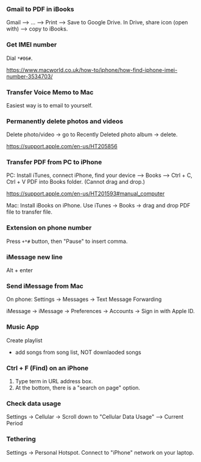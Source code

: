 ### Gmail to PDF in iBooks

Gmail --> ... --> Print --> Save to Google Drive. In Drive, share icon (open with) --> copy to iBooks.


### Get IMEI number

Dial `*#06#`.

https://www.macworld.co.uk/how-to/iphone/how-find-iphone-imei-number-3534703/


### Transfer Voice Memo to Mac

Easiest way is to email to yourself.


### Permanently delete photos and videos

Delete photo/video -> go to Recently Deleted photo album -> delete.

https://support.apple.com/en-us/HT205856


### Transfer PDF from PC to iPhone

PC: Install iTunes, connect iPhone, find your device --> Books --> Ctrl + C, Ctrl + V PDF into Books folder. (Cannot drag and drop.)

https://support.apple.com/en-us/HT201593#manual_computer

Mac: Install iBooks on iPhone. Use iTunes -> Books -> drag and drop PDF file to transfer file.


### Extension on phone number

Press `+*#` button, then "Pause" to insert comma.



### iMessage new line

Alt + enter


### Send iMessage from Mac

On phone: Settings -> Messages -> Text Message Forwarding

iMessage -> iMessage -> Preferences -> Accounts -> Sign in with Apple ID.


### Music App

Create playlist
- add songs from song list, NOT downlaoded songs


### Ctrl + F (Find) on an iPhone

1. Type term in URL address box.
2. At the bottom, there is a "search on page" option.


### Check data usage
Settings -> Cellular -> Scroll down to "Cellular Data Usage" --> Current Period


### Tethering
Settings -> Personal Hotspot. Connect to "iPhone" network on your laptop.